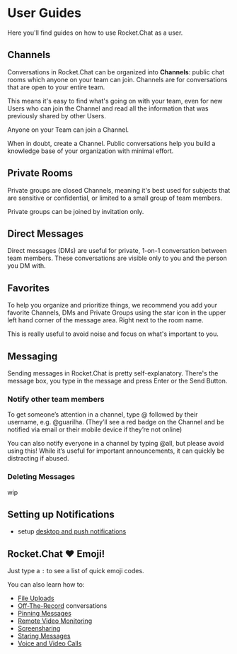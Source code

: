 # User Guides

Here you'll find guides on how to use Rocket.Chat as a user.

## Channels

Conversations in Rocket.Chat can be organized into __Channels__: public chat rooms which anyone on your team can join. Channels are for conversations that are open to your entire team.

This means it's easy to find what's going on with your team, even for new Users who can join the Channel and read all the information that was previously shared by other Users.

Anyone on your Team can join a Channel.

When in doubt, create a Channel. Public conversations help you build a knowledge base of your organization with minimal effort.

## Private Rooms

Private groups are closed Channels, meaning it's best used for subjects that are sensitive or confidential, or limited to a small group of team members.

Private groups can be joined by invitation only.

## Direct Messages

Direct messages (DMs) are useful for private, 1-on-1 conversation between team members. These conversations are visible only to you and the person you DM with.

## Favorites

To help you organize and prioritize things, we recommend you add your favorite Channels, DMs and Private Groups using the star icon in the upper left hand corner of the message area. Right next to the room name.

This is really useful to avoid noise and focus on what's important to you.

## Messaging

Sending messages in Rocket.Chat is pretty self-explanatory. There's the message box, you type in the message and press Enter or the Send Button.

### Notify other team members

To get someone’s attention in a channel, type @ followed by their username, e.g. @guarilha. (They’ll see a red badge on the Channel and be notified via email or their mobile device if they’re not online)

You can also notify everyone in a channel by typing @all, but please avoid using this! While it’s useful for important announcements, it can quickly be distracting if abused.

### Deleting Messages

wip

## Setting up Notifications
- setup [desktop and push notifications](Notifications)

## Rocket.Chat :heart: Emoji!

Just type a `:` to see a list of quick emoji codes.

You can also learn how to:

- [File Uploads](File%20Uploads/)
- [Off-The-Record](Off-The-Record/) conversations
- [Pinning Messages](Pinning%20Messages/)
- [Remote Video Monitoring](Remote%20Video%20Monitoring/)
- [Screensharing](Screensharing/)
- [Staring Messages](Staring%20Messages/)
- [Voice and Video Calls](Voice%20and%20video%20calls/)

